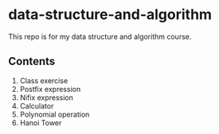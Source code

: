 # data-structure-and-algorithm

This repo is for my data structure and algorithm course.

**Contents**
------------
1. Class exercise
2. Postfix expression
3. Nifix expression
4. Calculator
5. Polynomial operation
6. Hanoi Tower

